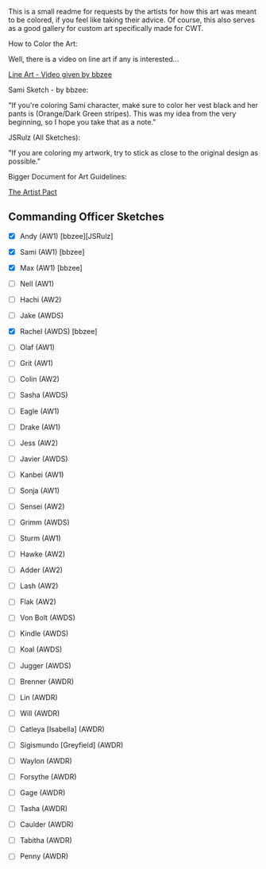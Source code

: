 This is a small readme for requests by the artists for how this art was meant to be colored, if you feel like taking their advice. Of course, this also serves as a good gallery for custom art specifically made for CWT.

How to Color the Art:

Well, there is a video on line art if any is interested...

[Line Art - Video given by bbzee](http://www.youtube.com/watch?v=Qm89jhkhHG8)

Sami Sketch - by bbzee:

"If you're coloring Sami character, make sure to color her vest black and her pants is (Orange/Dark Green stripes). This was my idea from the very beginning, so I hope you take that as a note."

JSRulz (All Sketches):

"If you are coloring my artwork, try to stick as close to the original design as possible."

Bigger Document for Art Guidelines:

[The Artist Pact](https://code.google.com/p/cwtactics/wiki/ArtistPact)

## Commanding Officer Sketches

* [x] Andy (AW1) [bbzee][JSRulz]
* [x] Sami (AW1) [bbzee]
* [x] Max (AW1) [bbzee]
* [ ] Nell (AW1)
* [ ] Hachi (AW2)
* [ ] Jake (AWDS)
* [x] Rachel (AWDS) [bbzee]

* [ ] Olaf (AW1)
* [ ] Grit (AW1)
* [ ] Colin (AW2)
* [ ] Sasha (AWDS)

* [ ] Eagle (AW1)
* [ ] Drake (AW1)
* [ ] Jess (AW2)
* [ ] Javier (AWDS)

* [ ] Kanbei (AW1)
* [ ] Sonja (AW1)
* [ ] Sensei (AW2)
* [ ] Grimm (AWDS)

* [ ] Sturm (AW1)
* [ ] Hawke (AW2)
* [ ] Adder (AW2)
* [ ] Lash (AW2)
* [ ] Flak (AW2)
* [ ] Von Bolt (AWDS)
* [ ] Kindle (AWDS)
* [ ] Koal (AWDS)
* [ ] Jugger (AWDS)

* [ ] Brenner (AWDR)
* [ ] Lin (AWDR)
* [ ] Will (AWDR)
* [ ] Catleya [Isabella] (AWDR)

* [ ] Sigismundo [Greyfield] (AWDR)
* [ ] Waylon (AWDR)

* [ ] Forsythe (AWDR)
* [ ] Gage (AWDR)
* [ ] Tasha (AWDR)

* [ ] Caulder (AWDR)
* [ ] Tabitha (AWDR)
* [ ] Penny (AWDR)

